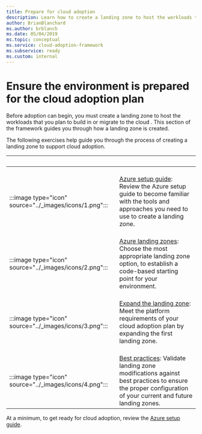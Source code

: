 ```yaml
---
title: Prepare for cloud adoption
description: Learn how to create a landing zone to host the workloads that you plan to build in the cloud or migrate to the cloud.
author: BrianBlanchard
ms.author: brblanch
ms.date: 05/04/2019
ms.topic: conceptual
ms.service: cloud-adoption-framework
ms.subservice: ready
ms.custom: internal
---
```


# Ensure the environment is prepared for the cloud adoption plan

Before adoption can begin, you must create a landing zone to host the workloads that you plan to build in or migrate to the cloud . This section of the framework guides you through how a landing zone is created.

The following exercises help guide you through the process of creating a landing zone to support cloud adoption.

| <span title="Icon">&nbsp;</span> | <span title="Description">&nbsp;</span> |
|--|--|
| <br> :::image type="icon" source="../_images/icons/1.png"::: | <br> [Azure setup guide](./azure-setup-guide/index.md): Review the Azure setup guide to become familiar with the tools and approaches you need to use to create a landing zone. |
| <br> :::image type="icon" source="../_images/icons/2.png"::: | <br> [Azure landing zones](./landing-zone/index.md): Choose the most appropriate landing zone option, to establish a code-based starting point for your environment. |
| <br> :::image type="icon" source="../_images/icons/3.png"::: | <br> [Expand the landing zone](./considerations/index.md): Meet the platform requirements of your cloud adoption plan by expanding the first landing zone. |
| <br> :::image type="icon" source="../_images/icons/4.png"::: | <br> [Best practices](./azure-best-practices/index.md): Validate landing zone modifications against best practices to ensure the proper configuration of your current and future landing zones. |

At a minimum, to get ready for cloud adoption, review the [Azure setup guide](./azure-setup-guide/index.md).
